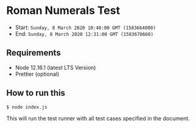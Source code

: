 # Roman Numerals Test

- Start: `Sunday, 8 March 2020 10:40:00 GMT (1583664000)`
- End: `Sunday, 8 March 2020 12:31:00 GMT (1583670660)`

## Requirements

- Node 12.16.1 (latest LTS Version)
- Prettier (optional)

## How to run this

```bash
$ node index.js
```

This will run the test runner with all test cases specified in the document.
